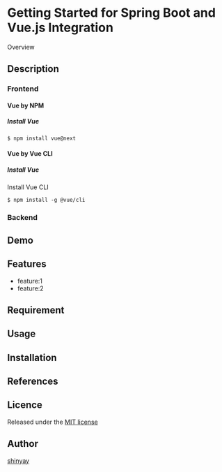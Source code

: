 # Getting Started for Spring Boot and Vue.js Integration

Overview

## Description
### Frontend
#### Vue by NPM
##### Install Vue
```
$ npm install vue@next
```

#### Vue by Vue CLI
##### Install Vue
Install Vue CLI
```
$ npm install -g @vue/cli
```

### Backend
## Demo

## Features

- feature:1
- feature:2

## Requirement

## Usage

## Installation

## References

## Licence

Released under the [MIT license](https://gist.githubusercontent.com/shinyay/56e54ee4c0e22db8211e05e70a63247e/raw/34c6fdd50d54aa8e23560c296424aeb61599aa71/LICENSE)

## Author

[shinyay](https://github.com/shinyay)
